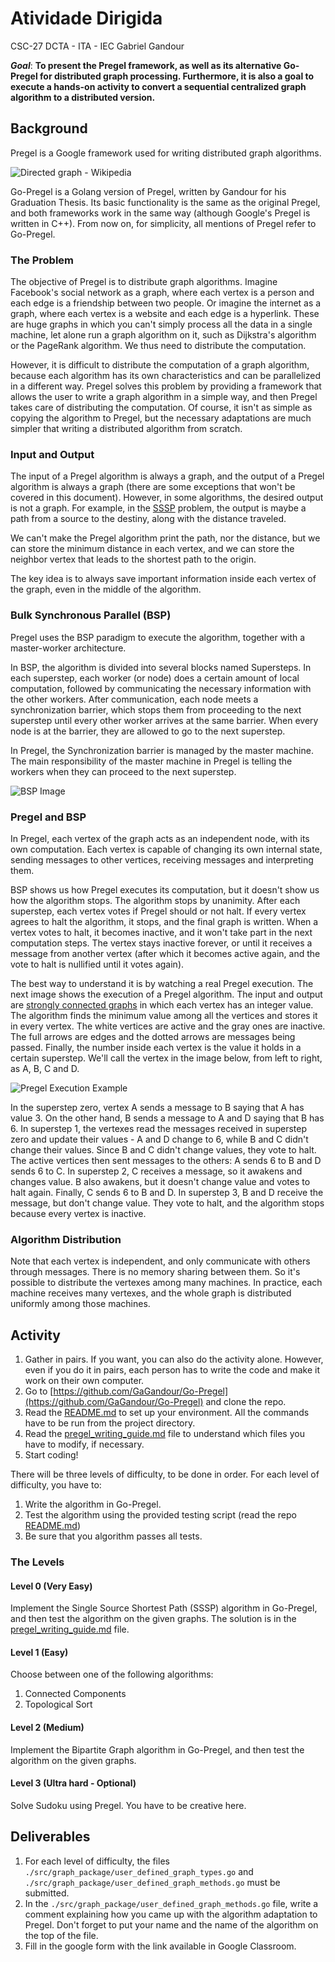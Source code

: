 # Atividade Dirigida

CSC-27
DCTA - ITA - IEC
Gabriel Gandour


***Goal***: **To present the Pregel framework, as well as its alternative Go-Pregel for distributed graph processing. Furthermore, it is also a goal to execute a hands-on activity to convert a sequential centralized graph algorithm to a distributed version.**
## Background

Pregel is a Google framework used for writing distributed graph algorithms.

![Directed graph - Wikipedia](https://lh7-rt.googleusercontent.com/docsz/AD_4nXd4rSzJNSlXa37TY4SEq0-3VkjVQxoUFP_yHAGkdFw2MwRF7XEkGfV2pTm9pAL9IbxYObd6I6eyjyhT9-pgsqA0eXgo-uONsjxjrcSPW5w4ybxoGivY8VKY0ykPA52P0a0jtXKOLakuwvkanMI87z3VCd35?key=oZsNvXQ9C3K9ph2At-HyBg)

Go-Pregel is a Golang version of Pregel, written by Gandour for his Graduation Thesis. Its basic functionality is the same as the original Pregel, and both frameworks work in the same way (although Google's Pregel is written in C++). From now on, for simplicity, all mentions of Pregel refer to Go-Pregel.

### The Problem

The objective of Pregel is to distribute graph algorithms. Imagine Facebook's social network as a graph, where each vertex is a person and each edge is a friendship between two people. Or imagine the internet as a graph, where each vertex is a website and each edge is a hyperlink. These are huge graphs in which you can't simply process all the data in a single machine, let alone run a graph algorithm on it, such as Dijkstra's algorithm or the PageRank algorithm. We thus need to distribute the computation.

However, it is difficult to distribute the computation of a graph algorithm, because each algorithm has its own characteristics and can be parallelized in a different way. Pregel solves this problem by providing a framework that allows the user to write a graph algorithm in a simple way, and then Pregel takes care of distributing the computation. Of course, it isn't as simple as copying the algorithm to Pregel, but the necessary adaptations are much simpler that writing a distributed algorithm from scratch.

### Input and Output

The input of a Pregel algorithm is always a graph, and the output of a Pregel algorithm is always a graph (there are some exceptions that won't be covered in this document). However, in some algorithms, the desired output is not a graph. For example, in the [SSSP](https://www.sciencedirect.com/topics/computer-science/shortest-path-problem#:~:text=The%20Single%2DSource%20Shortest%20Path,%5B1%5D%20solve%20this%20problem.) problem, the output is maybe a path from a source to the destiny, along with the distance traveled.

We can't make the Pregel algorithm print the path, nor the distance, but we can store the minimum distance in each vertex, and we can store the neighbor vertex that leads to the shortest path to the origin.

The key idea is to always save important information inside each vertex of the graph, even in the middle of the algorithm.

### Bulk Synchronous Parallel (BSP)  

Pregel uses the BSP paradigm to execute the algorithm, together with a master-worker architecture.

In BSP, the algorithm is divided into several blocks named Supersteps. In each superstep, each worker (or node) does a certain amount of local computation, followed by communicating the necessary information with the other workers. After communication, each node meets a synchronization barrier, which stops them from proceeding to the next superstep until every other worker arrives at the same barrier. When every node is at the barrier, they are allowed to go to the next superstep.

In Pregel, the Synchronization barrier is managed by the master machine. The main responsibility of the master machine in Pregel is telling the workers when they can proceed to the next superstep.

![BSP Image](https://lh7-rt.googleusercontent.com/docsz/AD_4nXcqY1bAREr2FdbaYzpom0fFKl28Fzotf78XzcY2kDIGlJgjRcdCnEKe0b3fKRY89ydMJz0r3mN-xW3y-j8Nh4sHRYowe6ypUAoLxhxVGt2fd-FSLPz1CX9mw__1qfOt7R3sAjq6mJLmM60MRpHcdnuDxHCI?key=oZsNvXQ9C3K9ph2At-HyBg)

### Pregel and BSP

In Pregel, each vertex of the graph acts as an independent node, with its own computation. Each vertex is capable of changing its own internal state, sending messages to other vertices, receiving messages and interpreting them.

BSP shows us how Pregel executes its computation, but it doesn't show us how the algorithm stops. The algorithm stops by unanimity. After each superstep, each vertex votes if Pregel should or not halt. If every vertex agrees to halt the algorithm, it stops, and the final graph is written. When a vertex votes to halt, it becomes inactive, and it won't take part in the next computation steps. The vertex stays inactive forever, or until it receives a message from another vertex (after which it becomes active again, and the vote to halt is nullified until it votes again).

The best way to understand it is by watching a real Pregel execution. The next image shows the execution of a Pregel algorithm. The input and output are [strongly connected graphs](https://www.geeksforgeeks.org/strongly-connected-components/) in which each vertex has an integer value. The algorithm finds the minimum value among all the vertices and stores it in every vertex. The white vertices are active and the gray ones are inactive. The full arrows are edges and the dotted arrows are messages being passed. Finally, the number inside each vertex is the value it holds in a certain superstep. We'll call the vertex in the image below, from left to right, as A, B, C and D.

![Pregel Execution Example](https://lh7-rt.googleusercontent.com/docsz/AD_4nXeI_dcXtNqEuJCWrMBFGxeQ5RMZOKbiEamSxfUvB3OaaIjWMA7f8_IGEwUbji9HCfzygSrqxJMdT1IlvuhQSeISlN5ddToWvA4hnMKvmM2cvrDIbcfgV-xpj7G6rOm4Kk4iShgMCK8sWr0J2F_Dv7v1QOA?key=oZsNvXQ9C3K9ph2At-HyBg)

In the superstep zero, vertex A sends a message to B saying that A has value 3. On the other hand, B sends a message to A and D saying that B has 6. In superstep 1, the vertexes read the messages received in superstep zero and update their values - A and D change to 6, while B and C didn't change their values. Since B and C didn't change values, they vote to halt. The active vertices then sent messages to the others: A sends 6 to B and D sends 6 to C. In superstep 2, C receives a message, so it awakens and changes value. B also awakens, but it doesn't change value and votes to halt again. Finally, C sends 6 to B and D. In superstep 3, B and D receive the message, but don't change value. They vote to halt, and the algorithm stops because every vertex is inactive.

### Algorithm Distribution

Note that each vertex is independent, and only communicate with others through messages. There is no memory sharing between them. So it's possible to distribute the vertexes among many machines. In practice, each machine receives many vertexes, and the whole graph is distributed uniformly among those machines.

## Activity

1. Gather in pairs. If you want, you can also do the activity alone. However, even if you do it in pairs, each person has to write the code and make it work on their own computer.
2. Go to [https://github.com/GaGandour/Go-Pregel](https://github.com/GaGandour/Go-Pregel) and clone the repo.
3. Read the [README.md](https://github.com/GaGandour/Go-Pregel/blob/main/README.md) to set up your environment. All the commands have to be run from the project directory.
4. Read the [pregel_writing_guide.md](https://github.com/GaGandour/Go-Pregel/blob/main/pregel_writing_guide.md) file to understand which files you have to modify, if necessary.
5. Start coding!

There will be three levels of difficulty, to be done in order. For each level of difficulty, you have to:

1. Write the algorithm in Go-Pregel.
2. Test the algorithm using the provided testing script (read the repo [README.md](https://github.com/GaGandour/Go-Pregel/blob/main/README.md))
3. Be sure that you algorithm passes all tests.

### The Levels

#### Level 0 (Very Easy)

Implement the Single Source Shortest Path (SSSP) algorithm in Go-Pregel, and then test the algorithm on the given graphs. The solution is in the [pregel_writing_guide.md](https://github.com/GaGandour/Go-Pregel/blob/main/pregel_writing_guide.md) file.

#### Level 1 (Easy)

Choose between one of the following algorithms:

1. Connected Components
2. Topological Sort

#### Level 2 (Medium)

Implement the Bipartite Graph algorithm in Go-Pregel, and then test the algorithm on the given graphs.

#### Level 3 (Ultra hard - Optional)

Solve Sudoku using Pregel. You have to be creative here.

## Deliverables

1. For each level of difficulty, the files `./src/graph_package/user_defined_graph_types.go` and `./src/graph_package/user_defined_graph_methods.go` must be submitted.
2. In the `./src/graph_package/user_defined_graph_methods.go` file, write a comment explaining how you came up with the algorithm adaptation to Pregel. Don't forget to put your name and the name of the algorithm on the top of the file.
3. Fill in the google form with the link available in Google Classroom.
